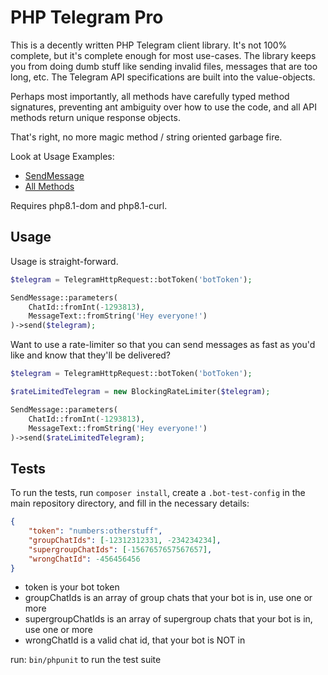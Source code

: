 # PHP Telegram Pro

This is a decently written PHP Telegram client library. It's not 100% complete, but it's complete enough for most use-cases. The library keeps you from doing dumb stuff like sending invalid files, messages that are too long, etc. The Telegram API specifications are built into the value-objects.

Perhaps most importantly, all methods have carefully typed method signatures, preventing ant ambiguity over how to use the code, and all API methods return unique response objects.

That's right, no more magic method / string oriented garbage fire.

Look at Usage Examples:
- [SendMessage](tests/Bot/Methods/SendMessageTest.php)
- [All Methods](tests/Bot/Methods)

Requires php8.1-dom and php8.1-curl.

## Usage

Usage is straight-forward.

```php
$telegram = TelegramHttpRequest::botToken('botToken');

SendMessage::parameters(
    ChatId::fromInt(-1293813),
    MessageText::fromString('Hey everyone!')
)->send($telegram);
```

Want to use a rate-limiter so that you can send messages as fast as you'd like and know that they'll be delivered?

```php
$telegram = TelegramHttpRequest::botToken('botToken');

$rateLimitedTelegram = new BlockingRateLimiter($telegram);

SendMessage::parameters(
    ChatId::fromInt(-1293813),
    MessageText::fromString('Hey everyone!')
)->send($rateLimitedTelegram);
```

## Tests

To run the tests, run `composer install`, create a `.bot-test-config` in the main repository directory, and fill in the necessary details:

```json
{
    "token": "numbers:otherstuff",
    "groupChatIds": [-12312312331, -234234234],
    "supergroupChatIds": [-1567657657567657],
    "wrongChatId": -456456456
}
```

- token is your bot token
- groupChatIds is an array of group chats that your bot is in, use one or more
- supergroupChatIds is an array of supergroup chats that your bot is in, use one or more
- wrongChatId is a valid chat id, that your bot is NOT in

run: `bin/phpunit` to run the test suite
